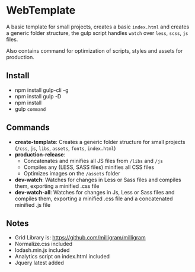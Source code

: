 # WebTemplate

A basic template for small projects, creates a basic `index.html` and creates a generic folder structure, the gulp script handles `watch` over `less`, `scss`, `js` files.

Also contains command for optimization of scripts, styles and assets for production.

## Install

* npm install gulp-cli -g
* npm install gulp -D
* npm install
* gulp `command`

## Commands

* **create-template**: Creates a generic folder structure for small projects (`/css`, `js`, `libs`, `assets`, `fonts`, `index.html`)
* **production-release**: 
	* Concatenates and minifies all JS files from `/libs` and `/js`
	* Compiles any (LESS, SASS files) minifies all CSS files
	* Optimizes images on the `/assets` folder
* **dev-watch**: Watches for changes in Less or Sass files and compiles them, exporting a minified .css file
* **dev-watch-all**: Watches for changes in Js, Less or Sass files and compiles them, exporting a minified .css file and a concatenated minified .js file

## Notes

* Grid Library is: https://github.com/milligram/milligram
* Normalize.css included
* lodash.min.js included
* Analytics script on index.html included
* Jquery latest added